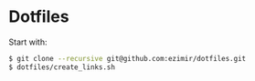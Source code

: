 # Dotfiles

Start with:
```bash
$ git clone --recursive git@github.com:ezimir/dotfiles.git
$ dotfiles/create_links.sh
```
